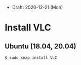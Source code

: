 * Draft: 2020-12-21 (Mon)

# Install VLC

## Ubuntu (18.04, 20.04)

```bash
$ sudo snap install VLC
```

